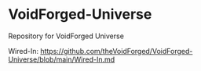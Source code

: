 # VoidForged-Universe
Repository for VoidForged Universe

Wired-In: https://github.com/theVoidForged/VoidForged-Universe/blob/main/Wired-In.md
